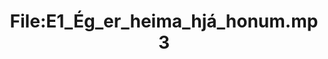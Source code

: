 ---
title: File:E1_Ég_er_heima_hjá_honum.mp3
recording of: Ég er heima hjá honum.
reading speed: slow
speaker: E
license: CC0
---